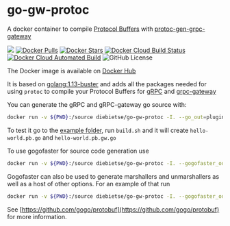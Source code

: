 # go-gw-protoc

A docker container to compile [Protocol Buffers][protobufs] with [protoc-gen-grpc-gateway][grpc-gateway]

[![](https://images.microbadger.com/badges/image/diebietse/go-gw-protoc.svg)](https://microbadger.com/images/diebietse/go-gw-protoc "Get your own version badge on microbadger.com")
[![Docker Pulls](https://img.shields.io/docker/pulls/diebietse/go-gw-protoc.svg)][docker-hub]
[![Docker Stars](https://img.shields.io/docker/stars/diebietse/go-gw-protoc.svg)][docker-hub]
[![Docker Cloud Build Status](https://img.shields.io/docker/cloud/build/diebietse/go-gw-protoc.svg)][docker-hub]
[![Docker Cloud Automated Build](https://img.shields.io/docker/cloud/automated/diebietse/go-gw-protoc.svg)][docker-hub]
![GitHub License](https://img.shields.io/github/license/diebietse/go-gw-protoc.svg)

The Docker image is available on [Docker Hub][docker-hub]

It is based on [golang:1.13-buster][golang] and adds all the packages needed for using `protoc` to compile your Protocol Buffers for [gRPC][grpc] and [grpc-gateway][grpc-gateway]

You can generate the gRPC and gRPC-gateway go source with:

```bash
docker run -v ${PWD}:/source diebietse/go-gw-protoc -I. --go_out=plugins=grpc:. --grpc-gateway_out=logtostderr=true:. hello-world.proto
```

To test it go to the [example folder][example], run `build.sh` and it will create `hello-world.pb.go` and `hello-world.pb.gw.go`

To use gogofaster for source code generation use

```bash
docker run -v ${PWD}:/source diebietse/go-gw-protoc -I. --gogofaster_out=plugins=grpc:. --grpc-gateway_out=logtostderr=true:. hello-world.proto
```

Gogofaster can also be used to generate marshallers and unmarshallers as well as a host of other options. For an example of that run

```bash
docker run -v ${PWD}:/source diebietse/go-gw-protoc -I. --gogofaster_out=plugins=grpc:. --grpc-gateway_out=logtostderr=true:. hello-worldgogo.proto
```

See [https://github.com/gogo/protobuf](https://github.com/gogo/protobuf) for more information.

[protobufs]: https://github.com/protocolbuffers/protobuf
[grpc-gateway]: https://github.com/grpc-ecosystem/grpc-gateway
[docker-hub]: https://hub.docker.com/r/diebietse/go-gw-protoc
[golang]: https://github.com/docker-library/golang/blob/f30f0428221b94c7dcb414ebdcea83106df20897/1.13/buster/Dockerfile
[grpc]: https://github.com/grpc
[example]: ./example
